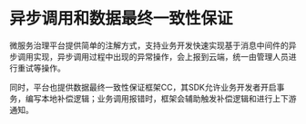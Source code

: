 # 异步调用和数据最终一致性保证

微服务治理平台提供简单的注解方式，支持业务开发快速实现基于消息中间件的异步调用实现，异步调用过程中出现的异常操作，会上报到云端，统一由管理人员进行重试等操作。

同时，平台也提供数据最终一致性保证框架CC，其SDK允许业务开发者开启事务，编写本地补偿逻辑；业务调用报错时，框架会辅助触发补偿逻辑和进行上下游通知。